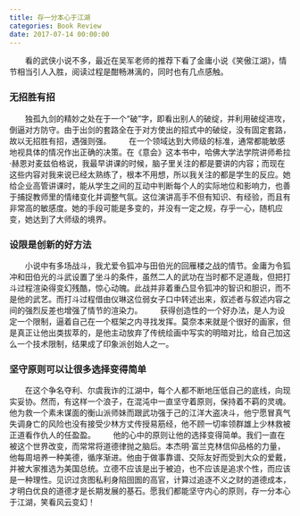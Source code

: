```yaml
---
title: 存一分本心于江湖
categories: Book Review
date: 2017-07-14 00:00:00
---
```

　　看的武侠小说不多，最近在吴军老师的推荐下看了金庸小说《笑傲江湖》，情节相当引人入胜，阅读过程是酣畅淋漓的，同时也有几点感触。

### 无招胜有招
　　独孤九剑的精妙之处在于一个“破”字，即看出别人的破绽，并利用破绽进攻，倒逼对方防守。由于出剑的套路全在于对方使出的招式中的破绽，没有固定套路，故以无招胜有招，遇强则强。
　　在一个领域达到大师级的标准，通常都能敏感地视具体的情况作出正确的决策。在《意会》这本书中，哈佛大学法学院讲师希拉·赫恩对麦兹伯格说，我最早讲课的时候，脑子里关注的都是要讲的内容；而现在这些内容对我来说已经太熟练了，根本不用想，所以我关注的都是学生的反应。她给企业高管讲课时，能从学生之间的互动中判断每个人的实际地位和影响力，也善于捕捉教师里的情绪变化并调整气氛。这位演讲高手不但有知识、有经验，而且有非常高的敏感度。她的手段可能是多变的，并没有一定之规，存乎一心，随机应变，她达到了大师级的境界。

### 设限是创新的好方法
　　小说中有多场战斗，我尤爱令狐冲与田伯光的回雁楼之战的情节。金庸为令狐冲和田伯光的斗武设置了坐斗的条件，虽然二人的武功在当时都不足道哉，但把打斗过程渲染得变幻残酷，惊心动魄。此战并非着重凸显令狐冲的智识和胆识，而不是他的武艺。而打斗过程借由仪琳这位弱女子口中转述出来，叙述者与叙述内容之间的强烈反差也增强了情节的渲染力。
　　获得创造性的一个好办法，是人为设定一个限制，逼着自己在一个框架之内寻找发挥。莫奈本来就是个很好的画家，但是真正让他出类拔萃的，是他主动放弃了传统绘画中写实的明暗对比，给自己加这么一个技术限制，结果成了印象派创始人之一。

### 坚守原则可以让很多选择变得简单
　　在这个争名夺利、尔虞我诈的江湖中，每个人都不断地压低自己的底线，向现实妥协。然而，有这样一个浪子，在混沌中一直坚守着原则，保持着不羁的灵魂。他为救一个素未谋面的衡山派师妹而跟武功强于己的江洋大盗决斗，他宁愿冒真气失调身亡的风险也没有接受少林方丈传授易筋经，他不顾一切率领群雄上少林救被正道看作仇人的任盈盈。
　　他的心中的原则让他的选择变得简单。我们一直在被这个世界改变，而常常将道德律抛之脑后。本杰明·富兰克林信仰品格的力量，他每周培养一种美德，循序渐进。他由于做事靠谱、交际友好而受到大众的爱戴，并被大家推选为美国总统。立德不应该是出于被迫，也不应该是追求个性，而应该是一种理性。见识过贪图私利身陷囹圄的高官，计算过追逐不义之财的道德成本，才明白优良的道德才是长期发展的基石。愿我们都能坚守内心的原则，存一分本心于江湖，笑看风云变幻！



